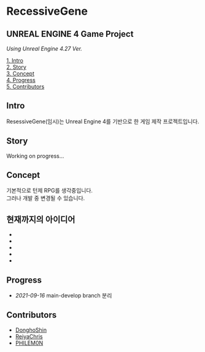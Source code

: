 # RecessiveGene

## UNREAL ENGINE 4 Game Project  
_Using Unreal Engine 4.27 Ver._

[1. Intro](#intro)  
[2. Story](#story)  
[3. Concept](#concept)  
[4. Progress](#progress)  
[5. Contributors](#contributors)

## **Intro**
ResessiveGene(임시)는 Unreal Engine 4를 기반으로 한 게임 제작 프로젝트입니다.  



## **Story**
Working on progress...

## **Concept**
기본적으로 턴제 RPG를 생각중입니다.  
그러나 개발 중 변경될 수 있습니다.  

__현재까지의 아이디어__
-
-
-
-
-
-

## Progress
- _2021-09-16_ main-develop branch 분리  

## Contributors
- [DonghoShin](https://github.com/YeonduBori "Github Page")
- [ReiyaChris](https://github.com/ReiyaChris "Github Page")
- [PHILEM0N](https://github.com/PHILEM0N "Github Page")
